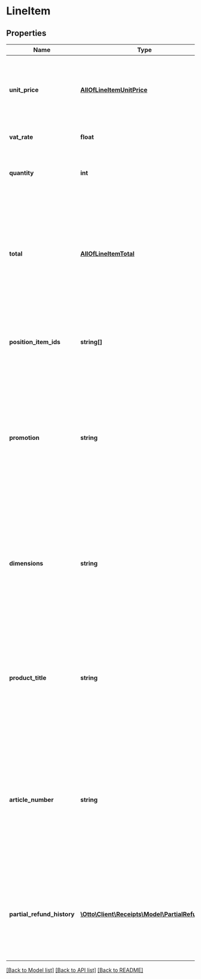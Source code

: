 # LineItem

## Properties
Name | Type | Description | Notes
------------ | ------------- | ------------- | -------------
**unit_price** | [**AllOfLineItemUnitPrice**](AllOfLineItemUnitPrice.md) | Unit gross price for a single position item of this position billed with the purchase receipt.Always displayed positively. | 
**vat_rate** | **float** | The vat rate applicable for this position | 
**quantity** | **int** | Number of position items of this product billed or refunded with this receipt | 
**total** | [**AllOfLineItemTotal**](AllOfLineItemTotal.md) | Total gross price of this position.In case of purchase receipts it&#x27;s calculated out of unit price and quantity.In case of refund or partial refund receipts, it&#x27;s the granted price.Always displayed positively. | 
**position_item_ids** | **string[]** | List of all position item ids of the order billed or reimbursed. In case of refund receipts the list can be empty. | 
**promotion** | **string** | Promotion code, that together with the articleNumber it is shown as \&quot;article number\&quot; on the product detail page at the time of ordering. It&#x27;s part of the unique description of an ordered product on a receipt. | 
**dimensions** | **string** | Characteristics of a product like color, size or extension separated by commas.Shown on the product detail page when choosing the product. It&#x27;s part of the unique description of an ordered product on a receipt. | 
**product_title** | **string** | Short description of the ordered product shown on the product detail page at the time of ordering. It&#x27;s part of the unique description of an ordered product on a receipt. | 
**article_number** | **string** | External identifier of the product, together with the promotion it is shown as \&quot;article number\&quot; on the product detail page at the time of ordering. It&#x27;s part of the unique description of an ordered product on a receipt. | 
**partial_refund_history** | [**\Otto\Client\Receipts\Model\PartialRefund[]**](PartialRefund.md) | List of all partial refunds that were processed for different position items. In case there were no prior partial reimbursements, then this section will not be available. | [optional] 

[[Back to Model list]](../../README.md#documentation-for-models) [[Back to API list]](../../README.md#documentation-for-api-endpoints) [[Back to README]](../../README.md)

